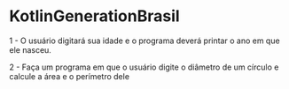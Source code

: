 # KotlinGenerationBrasil
1 - O usuário digitará sua idade e o programa deverá printar o ano em que ele nasceu.

2 - Faça um programa em que o usuário digite o diâmetro de um círculo e calcule a área e o perímetro dele